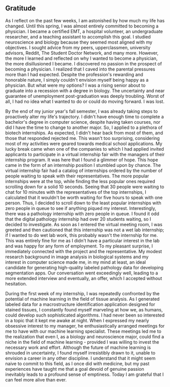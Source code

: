 ## Gratitude

As I reflect on the past few weeks, I am astonished by how much my life has changed. Until this spring, I was almost entirely committed to becoming a physician. I became a certified EMT, a hospital volunteer, an undergraduate researcher, and a teaching assistant to accomplish this goal. I studied neuroscience and biology because they seemed most aligned with my objectives. I sought advice from my peers, upperclassmen, university advisors, Reddit, The Student Doctor Network, and many more. However, the more I learned and reflected on why I wanted to become a physician, the more disillusioned I became. I discovered no passion in the prospect of becoming a physician. I realized that I caved into the parental pressures more than I had expected. Despite the profession's rewarding and honorable nature, I simply couldn't envision myself being happy as a physician. But what were my options? I was a rising senior about to graduate into a recession with a degree in biology. The uncertainty and near guarantee of unemployment post-graduation was deeply troubling. Worst of all, I had no idea what I wanted to do or could do moving forward. I was lost.

By the end of my junior year's fall semester, I was already taking steps to proactively alter my life's trajectory. I didn't have enough time to complete a bachelor's degree in computer science, despite having taken courses, nor did I have the time to change to another major. So, I applied to a plethora of biotech internships. As expected, I didn't hear back from most of them, and those that responded rejected me. This wasn't too surprising, considering most of my activities were geared towards medical school applications. My lucky break came when one of the companies to which I had applied invited applicants to participate in a virtual internship fair with the managers of their internship program. It was here that I found a glimmer of hope. This hope came in the form of an internship position I stumbled upon by chance. The virtual internship fair had a catalog of internships ordered by the number of people waiting to speak with their representatives. The more popular internships were at the top, while finding the less popular ones required scrolling down for a solid 10 seconds. Seeing that 30 people were waiting to chat for 10 minutes with the representatives of the top internships, I calculated that it wouldn't be worth waiting for five hours to speak with one person. Thus, I decided to scroll down to the least popular internships with zero people in queue to see if anything piqued my interest. Interestingly, there was a pathology internship with zero people in queue. I found it odd that the digital pathology internship had over 20 students waiting, so I decided to investigate. As soon as I entered the virtual meeting room, I was greeted and then cautioned that this internship was not a wet lab internship; if I wanted to do wet lab work, this probably wasn't the internship for me. This was entirely fine for me as I didn't have a particular interest in the lab and was happy for any form of employment. To my pleasant surprise, I immediately connected with the project and the representative. My modest research background in image analysis in biological systems and my interest in computer science made me, in my mind at least, an ideal candidate for generating high-quality labeled pathology data for developing segmentation apps. Our conversation went exceedingly well, leading to a more extended interview and eventually, an offer, which I accepted without hesitation.

During the first week of my internship, I was repeatedly confronted by the potential of machine learning in the field of tissue analysis. As I generated labeled data for a macrostructure identification application designed for stained tissues, I constantly found myself marveling at how we, as humans, could develop such sophisticated algorithms. I had never been so interested in a topic that it kept me awake at night. When I expressed my nearly obsessive interest to my manager, he enthusiastically arranged meetings for me to have with our machine learning specialist. These meetings led me to the realization that even I, as a biology and neuroscience major, could find a niche in the field of machine learning - provided I was willing to invest the necessary work and effort. Although the future of machine learning is shrouded in uncertainty, I found myself irresistibly drawn to it, unable to envision a career in any other discipline. I understand that it might seem naive to commit to this field, as I once did with medicine, but my past experiences have taught me that a goal devoid of genuine passion inevitably leads to a profound sense of emptiness. Today I am grateful that I can feel more alive than ever.
